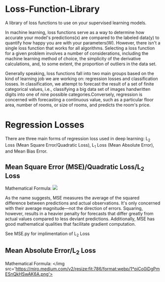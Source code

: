 # Loss-Function-Library
A library of loss functions to use on your supervised learning models.

In machine learning, loss functions serve as a way to determine how accurate your model's predictions(x) are compared to the labeled data(y) to quantify how happy you are with your parameters(W). However, there isn't a single loss function that works for all algorithms. Selecting a loss function for a given problem involves a number of considerations, including the machine learning method of choice, the simplicity of the derivative calculations, and, to some extent, the proportion of outliers in the data set.

Generally speaking, loss functions fall into two main groups based on the kind of learning job we are working on: regression losses and classification losses. In classification, we attempt to forecast the result of a set of finite categorical values, i.e., classifying a big data set of images handwritten digits into one of nine possible categories.Conversely, regression is concerned with forecasting a continuous value, such as a particular floor area, number of rooms, or size of rooms, and predicts the room's price.

# Regression Losses
There are three main forms of regression loss used in deep learning: L<sub>2</sub> Loss (Mean Square Error/Quadratic Loss), L<sub>1</sub> Loss (Mean Absolute Error), and Mean Bias Error.

## Mean Square Error (MSE)/Quadratic Loss/L<sub>2</sub> Loss
Mathematical Formula:
<img><img src='https://miro.medium.com/v2/resize:fit:786/format:webp/1*SGhoeJ_BgcfqU06CmX41rw.png'>

As the name suggests, MSE measures the average of the squared difference between predictions and actual observations. It's only concerned with their average magnitude—not the direction of errors. Squaring, however, results in a heavier penalty for forecasts that differ greatly from actual values compared to less deviant predictions. Additionally, MSE has good mathematical qualities that facilitate gradient computation.

See MSE.py for implimentation of L<sub>2</sub> Loss

## Mean Absolute Error/L<sub>2</sub> Loss
Mathematical Formula:
<img></img src='https://miro.medium.com/v2/resize:fit:786/format:webp/1*piCo0iDgPmESnQkHSwAK6A.png'>